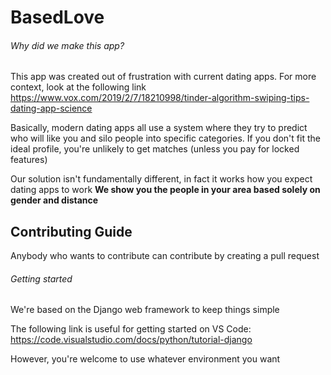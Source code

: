 # BasedLove

###### Why did we make this app?
This app was created out of frustration with current dating apps.  For more context, look at the following link
https://www.vox.com/2019/2/7/18210998/tinder-algorithm-swiping-tips-dating-app-science

Basically, modern dating apps all use a system where they try to predict who will like you and silo people into specific categories.
If you don't fit the ideal profile, you're unlikely to get matches (unless you pay for locked features)

Our solution isn't fundamentally different, in fact it works how you expect dating apps to work
**We show you the people in your area based solely on gender and distance**

## Contributing Guide
Anybody who wants to contribute can contribute by creating a pull request

###### Getting started
We're based on the Django web framework to keep things simple

The following link is useful for getting started on VS Code:
https://code.visualstudio.com/docs/python/tutorial-django

However, you're welcome to use whatever environment you want
